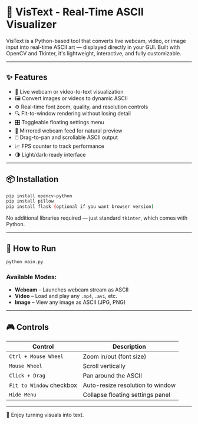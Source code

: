 
# 🎥 VisText - Real-Time ASCII Visualizer

VisText is a Python-based tool that converts live webcam, video, or image input into real-time ASCII art — displayed directly in your GUI. Built with OpenCV and Tkinter, it's lightweight, interactive, and fully customizable.

---

## ✨ Features

- 🔁 Live webcam or video-to-text visualization
- 🖼 Convert images or videos to dynamic ASCII
- ⚙️ Real-time font zoom, quality, and resolution controls
- 🔍 Fit-to-window rendering without losing detail
- 🎛 Toggleable floating settings menu
- 🎥 Mirrored webcam feed for natural preview
- 🖱️ Drag-to-pan and scrollable ASCII output
- 📈 FPS counter to track performance
- 🌗 Light/dark-ready interface

---

## 📦 Installation

```bash
pip install opencv-python
pip install pillow
pip install flask (optional if you want browser version)
```

No additional libraries required — just standard `tkinter`, which comes with Python.

---

## 🚀 How to Run

```bash
python main.py
```

### Available Modes:
- **Webcam** – Launches webcam stream as ASCII
- **Video** – Load and play any `.mp4`, `.avi`, etc.
- **Image** – View any image as ASCII (JPG, PNG)

---

## 🎮 Controls

| Control                  | Description                         |
|--------------------------|-------------------------------------|
| `Ctrl + Mouse Wheel`     | Zoom in/out (font size)             |
| `Mouse Wheel`            | Scroll vertically                   |
| `Click + Drag`           | Pan around the ASCII                |
| `Fit to Window` checkbox | Auto-resize resolution to window    |
| `Hide Menu`              | Collapse floating settings panel    |

---

🖤 Enjoy turning visuals into text.
